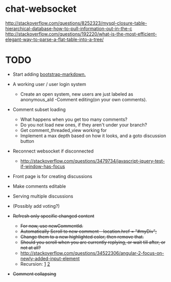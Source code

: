 # chat-websocket
http://stackoverflow.com/questions/8252323/mysql-closure-table-hierarchical-database-how-to-pull-information-out-in-the-c
http://stackoverflow.com/questions/192220/what-is-the-most-efficient-elegant-way-to-parse-a-flat-table-into-a-tree/

# TODO

- Start adding [bootstrap-markdown.](http://www.codingdrama.com/bootstrap-markdown/)
- A working user / user login system
	- Create an open system, new users are just labeled as anonymous_aId
	-Comment editing(on your own comments).

- Comment subset loading
  - What happens when you get too many comments?
  - Do you not load new ones, if they aren't under your branch?
  - Get comment_threaded_view working for 
  - Implement a max depth based on how it looks, and a goto discussion button
- Reconnect websocket if disconnected
  - http://stackoverflow.com/questions/3479734/javascript-jquery-test-if-window-has-focus
- Front page is for creating discussions
- Make comments editable
- Serving multiple discussions
- (Possibly add voting?)
- ~~Refresh only specific changed content~~
  - ~~For now, use newCommentId.~~
  - ~~Automatically Scroll to new comment - location.href = "#myDiv";~~
  - ~~Change them to a new highlighted color, then remove that.~~
  - ~~Should you scroll when you are currently replying, or wait till after, or not at all?~~
  - http://stackoverflow.com/questions/34522306/angular-2-focus-on-newly-added-input-element
  - Recursion: [1](http://stackoverflow.com/a/2549333/1655478) [2](http://stackoverflow.com/questions/16228467/how-do-i-break-out-of-loops-in-recursive-functions)
- ~~Comment collapsing~~
  